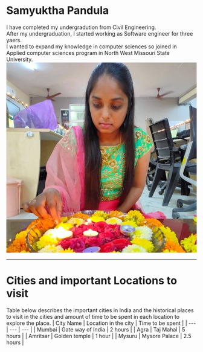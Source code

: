 # Samyuktha Pandula

I have completed my undergradution from Civil Engineering.<br>After my undergraduation, I started working as Software engineer for three yaers.<br>I wanted to expand my knowledge in computer sciences so joined in Applied computer sciences program in North West Missouri State University.
![my image](samyuktha.jpeg)

----
# Cities and important Locations to visit

Table below describes the important cities in India and the historical places to visit in the cities and amount of time to be spent in each location to explore the place.
| City Name | Location in the city | Time to be spent |
| --- | --- | --- |
| Mumbai | Gate way of India | 2 hours |
| Agra | Taj Mahal | 5 hours |
| Amritsar | Golden temple | 1 hour |
| Mysuru | Mysore Palace | 2.5 hours |